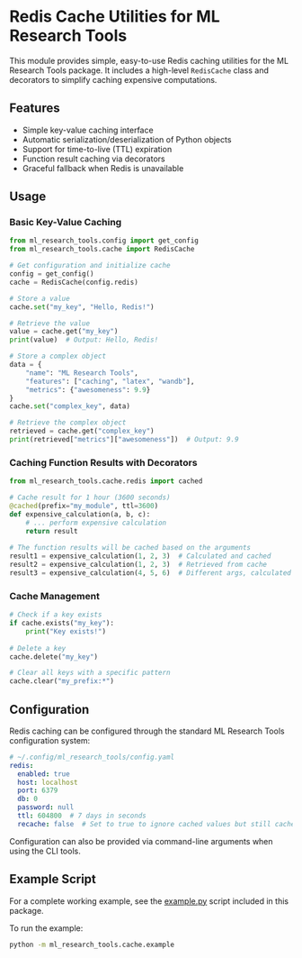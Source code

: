 # Redis Cache Utilities for ML Research Tools

This module provides simple, easy-to-use Redis caching utilities for the ML Research Tools package. It includes a high-level `RedisCache` class and decorators to simplify caching expensive computations.

## Features

- Simple key-value caching interface
- Automatic serialization/deserialization of Python objects
- Support for time-to-live (TTL) expiration
- Function result caching via decorators
- Graceful fallback when Redis is unavailable

## Usage

### Basic Key-Value Caching

```python
from ml_research_tools.config import get_config
from ml_research_tools.cache import RedisCache

# Get configuration and initialize cache
config = get_config()
cache = RedisCache(config.redis)

# Store a value
cache.set("my_key", "Hello, Redis!")

# Retrieve the value
value = cache.get("my_key")
print(value)  # Output: Hello, Redis!

# Store a complex object
data = {
    "name": "ML Research Tools",
    "features": ["caching", "latex", "wandb"],
    "metrics": {"awesomeness": 9.9}
}
cache.set("complex_key", data)

# Retrieve the complex object
retrieved = cache.get("complex_key")
print(retrieved["metrics"]["awesomeness"])  # Output: 9.9
```

### Caching Function Results with Decorators

```python
from ml_research_tools.cache.redis import cached

# Cache result for 1 hour (3600 seconds)
@cached(prefix="my_module", ttl=3600)
def expensive_calculation(a, b, c):
    # ... perform expensive calculation
    return result
    
# The function results will be cached based on the arguments
result1 = expensive_calculation(1, 2, 3)  # Calculated and cached
result2 = expensive_calculation(1, 2, 3)  # Retrieved from cache
result3 = expensive_calculation(4, 5, 6)  # Different args, calculated and cached
```

### Cache Management

```python
# Check if a key exists
if cache.exists("my_key"):
    print("Key exists!")
    
# Delete a key
cache.delete("my_key")

# Clear all keys with a specific pattern
cache.clear("my_prefix:*")
```

## Configuration

Redis caching can be configured through the standard ML Research Tools configuration system:

```yaml
# ~/.config/ml_research_tools/config.yaml
redis:
  enabled: true
  host: localhost
  port: 6379
  db: 0
  password: null
  ttl: 604800  # 7 days in seconds
  recache: false  # Set to true to ignore cached values but still cache results
```

Configuration can also be provided via command-line arguments when using the CLI tools.

## Example Script

For a complete working example, see the [example.py](example.py) script included in this package.

To run the example:

```bash
python -m ml_research_tools.cache.example
``` 